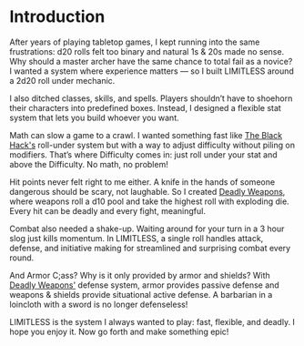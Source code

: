 # Introduction
After years of playing tabletop games, I kept running into the same frustrations: d20 rolls felt too binary and natural 1s & 20s made no sense. Why should a master archer have the same chance to total fail as a novice? I wanted a system where experience matters — so I built LIMITLESS around a 2d20 roll under mechanic.

I also ditched classes, skills, and spells. Players shouldn’t have to shoehorn their characters into predefined boxes. Instead, I designed a flexible stat system that lets you build whoever you want.

Math can slow a game to a crawl. I wanted something fast like [The Black Hack's](https://www.drivethrurpg.com/en/product/255088/the-black-hack-second-edition) roll-under system but with a way to adjust difficulty without piling on modifiers. That’s where Difficulty comes in: just roll under your stat and above the Difficulty. No math, no problem!

Hit points never felt right to me either. A knife in the hands of someone dangerous should be scary, not laughable. So I created [Deadly Weapons](https://jacobrex.itch.io/deadly-weapons), where weapons roll a d10 pool and take the highest roll with exploding die. Every hit can be deadly and every fight, meaningful.

Combat also needed a shake-up. Waiting around for your turn in a 3 hour slog just kills momentum. In LIMITLESS, a single roll handles attack, defense, and initiative making for streamlined and surprising combat every round.

And Armor C;ass? Why is it only provided by armor and shields? With [Deadly Weapons'](https://jacobrex.itch.io/deadly-weapons) defense system, armor provides passive defense and weapons & shields provide situational active defense. A barbarian in a loincloth with a sword is no longer defenseless!

LIMITLESS is the system I always wanted to play: fast, flexible, and deadly. I hope you enjoy it. Now go forth and make something epic!